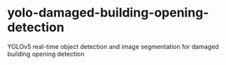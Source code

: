 # yolo-damaged-building-opening-detection
YOLOv5 real-time object detection and image segmentation for damaged building opening detection
